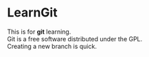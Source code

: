 # LearnGit #
This is for **git** learning.  
Git is a free software distributed under the GPL.  
Creating a new branch is quick.  

